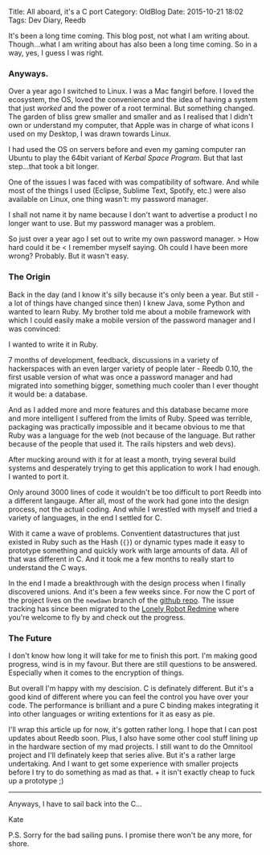 Title: All aboard, it's a C port
Category: OldBlog
Date: 2015-10-21 18:02
Tags: Dev Diary, Reedb

It's been a long time coming. This blog post, not what I am writing about. Though...what I am writing about has also been a long time coming. So in a way, yes, I guess I was right.

### Anyways.

Over a year ago I switched to Linux. I was a Mac fangirl before. I loved the ecosystem, the OS, loved the convenience and the idea of having a system that just *worked* and the power of a root terminal.
But something changed. The garden of bliss grew smaller and smaller and as I realised that I didn't own or understand my computer, that Apple was in charge of what icons I used on my Desktop, I was drawn towards Linux.

I had used the OS on servers before and even my gaming computer ran Ubuntu to play the 64bit variant of *Kerbal Space Program*. But that last step...that took a bit longer.

One of the issues I was faced with was compatibility of software. And while most of the things I used (Eclipse, Sublime Text, Spotify, etc.) were also available on Linux, one thing wasn't: my password manager.

I shall not name it by name because I don't want to advertise a product I no longer want to use. But my password manager was a problem.

So just over a year ago I set out to write my own password manager. > How hard could it be < I remember myself saying. Oh could I have been more wrong? Probably. But it wasn't easy.

### The Origin

Back in the day (and I know it's silly because it's only been a year. But still - a lot of things have changed since then) I knew Java, some Python and wanted to learn Ruby. My brother told me about a mobile framework with which I could easily make a mobile version of the password manager and I was convinced:

I wanted to write it in Ruby. 

7 months of development, feedback, discussions in a variety of hackerspaces with an even larger variety of people later - Reedb 0.10, the first usable version of what was once a password manager and had migrated into something bigger, something much cooler than I ever thought it would be: a database.

And as I added more and more features and this database became more and more intelligent I suffered from the limits of Ruby. Speed was terrible, packaging was practically impossible and it became obvious to me that Ruby was a language for the web (not because of the language. But rather because of the people that used it. The rails hipsters and web devs).

After mucking around with it for at least a month, trying several build systems and desperately trying to get this application to work I had enough. I wanted to port it.

Only around 3000 lines of code it wouldn't be too difficult to port Reedb into a different langauge. After all, most of the work had gone into the design process, not the actual coding. And while I wrestled with myself and tried a variety of languages, in the end I settled for C.

With it came a wave of problems. Conventient datastructures that just existed in Ruby such as the Hash (`{}`) or dynamic types made it easy to prototype something and quickly work with large amounts of data. All of that was different in C. And it took me a few months to really start to understand the C ways.

In the end I made a breakthrough with the design process when I finally discovered unions. And it's been a few weeks since. For now the C port of the project lives on the `newdawn` branch of the [github repo](https://github.com/reepass/reedb/tree/newdawn). The issue tracking has since been migrated to the [Lonely Robot Redmine](https://bugs.lonelyrobot.io/projects/reedb/issues) where you're welcome to fly by and check out the progress.

### The Future

I don't know how long it will take for me to finish this port. I'm making good progress, wind is in my favour. But there are still questions to be answered. Especially when it comes to the encryption of things.

But overall I'm happy with my descision. C is definately different. But it's a good kind of different where you can feel the control you have over your code. The performance is brilliant and a pure C binding makes integrating it into other languages or writing extentions for it as easy as pie.

I'll wrap this article up for now, it's gotten rather long. I hope that I can post updates about Reedb soon. Plus, I also have some other cool stuff lining up in the hardware section of my mad projects. I still want to do the Omnitool project and I'll definately keep that series alive. But it's a rather large undertaking. And I want to get some experience with smaller projects before I try to do something as mad as that. + it isn't exactly cheap to fuck up a prototype ;)

---

Anyways, I have to sail back into the C...

Kate

P.S. Sorry for the bad sailing puns. I promise there won't be any more, for shore.
